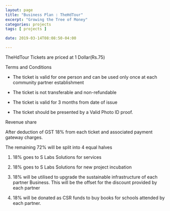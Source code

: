 ```yaml
---
layout: page
title: "Business Plan : TheHdTour"
excerpt: "Growing the Tree of Money"
categories: projects
tags: [ projects ]

date: 2019-03-14T08:08:50-04:00

---
```


TheHdTour Tickets are priced at 1 Dollar(Rs.75)

Terms and Conditions

* The ticket is valid for one person and can be used only once at each community partner establishment

* The ticket is not transferable and non-refundable

* The ticket is valid for 3 months from date of issue

* The ticket should be presented by a Valid Photo ID proof.


Revenue share

After deduction of GST 18% from each ticket and associated payment gateway charges.



The remaining 72%  will be split into 4 equal halves

1. 18% goes to S Labs Solutions for services

2. 18% goes to S Labs Solutions for new project incubation

3. 18% will be utilised to upgrade the sustainable infrastructure of each partner Business. This will be the offset for the discount provided by each partner

4. 18% will be donated as CSR funds to buy books for schools attended by each partner.  
